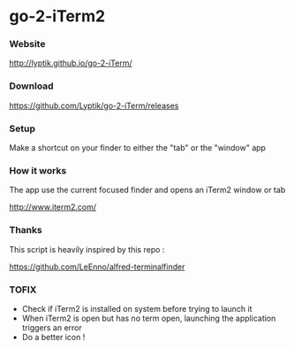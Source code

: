 go-2-iTerm2
===========

### Website

http://lyptik.github.io/go-2-iTerm/

### Download

https://github.com/Lyptik/go-2-iTerm/releases

### Setup

Make a shortcut on your finder to either the "tab" or the "window" app

### How it works

The app use the current focused finder and opens an iTerm2 window or tab

http://www.iterm2.com/

### Thanks

This script is heavily inspired by this repo :

https://github.com/LeEnno/alfred-terminalfinder

### TOFIX

- Check if iTerm2 is installed on system before trying to launch it
- When iTerm2 is open but has no term open, launching the application triggers an error
- Do a better icon !
